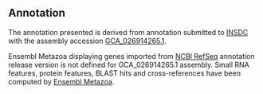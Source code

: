 **Annotation**
----------

The annotation presented is derived from annotation submitted to
[INSDC](http://www.insdc.org) with the assembly accession [GCA\_026914265.1](http://www.ebi.ac.uk/ena/data/view/GCA_026914265.1).

Ensembl Metazoa displaying genes imported from [NCBI RefSeq](https://ftp.ncbi.nlm.nih.gov/genomes/all/GCF/026/914/265/GCF_026914265.1_ASM2691426v1) annotation release version is not defined for GCA_026914265.1 assembly.
Small RNA features, protein features, BLAST hits and cross-references have been
computed by [Ensembl Metazoa](https://metazoa.ensembl.org/info/genome/annotation/index.html).
